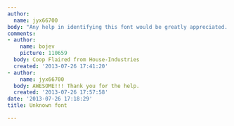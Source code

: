 ```yaml
---
author:
  name: jyx66700
body: "Any help in identifying this font would be greatly appreciated. \r\n\r\nThanks\r\n\r\n[img:sites/default/files/old-images/DSC_0010_4608.JPG]"
comments:
- author:
    name: bojev
    picture: 110659
  body: Coop Flaired from House-Industries
  created: '2013-07-26 17:41:20'
- author:
    name: jyx66700
  body: AWESOME!!! Thank you for the help.
  created: '2013-07-26 17:57:58'
date: '2013-07-26 17:18:29'
title: Unknown font

---
```

